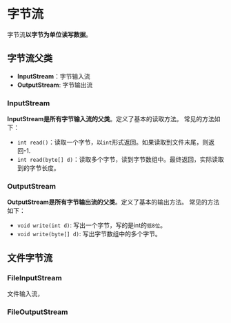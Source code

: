 # 字节流

字节流**以字节为单位读写数据**。

## 字节流父类

- **InputStream**：字节输入流
- **OutputStream**: 字节输出流

### InputStream

**InputStream是所有字节输入流的父类**。定义了基本的读取方法。
常见的方法如下：

- `int read()`：读取一个字节，以`int`形式返回。如果读取到文件末尾，则返回-1.
- `int read(byte[] d)`：读取多个字节，读到字节数组中。最终返回，实际读取到的字节长度。

### OutputStream
**OutputStream是所有字节输出流的父类**。定义了基本的输出方法。
常见的方法如下：
-  `void write(int d)`:  写出一个字节，写的是int的`低8位`。
-  `void write(byte[] d)`: 写出字节数组中的多个字节。





## 文件字节流

### FileInputStream

文件输入流，

### FileOutputStream

### 